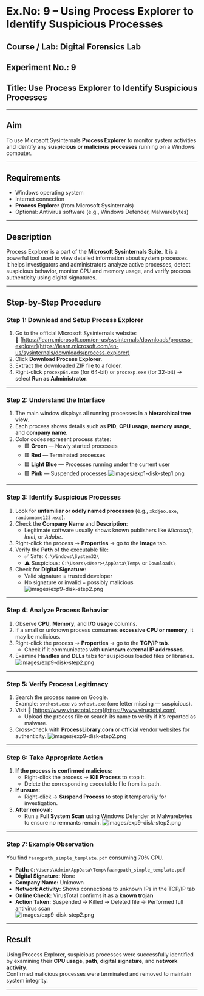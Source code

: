 # Ex.No: 9 – Using Process Explorer to Identify Suspicious Processes

## **Course / Lab:** Digital Forensics Lab  
## **Experiment No.:** 9  
## **Title:** Use Process Explorer to Identify Suspicious Processes  

---

## **Aim**
To use Microsoft Sysinternals **Process Explorer** to monitor system activities and identify any **suspicious or malicious processes** running on a Windows computer.

---

## **Requirements**
- Windows operating system  
- Internet connection  
- **Process Explorer** (from Microsoft Sysinternals)  
- Optional: Antivirus software (e.g., Windows Defender, Malwarebytes)

---

## **Description**
Process Explorer is a part of the **Microsoft Sysinternals Suite**. It is a powerful tool used to view detailed information about system processes.  
It helps investigators and administrators analyze active processes, detect suspicious behavior, monitor CPU and memory usage, and verify process authenticity using digital signatures.

---

## **Step-by-Step Procedure**

### **Step 1: Download and Setup Process Explorer**
1. Go to the official Microsoft Sysinternals website:  
   🔗 [https://learn.microsoft.com/en-us/sysinternals/downloads/process-explorer](https://learn.microsoft.com/en-us/sysinternals/downloads/process-explorer)
2. Click **Download Process Explorer**.
3. Extract the downloaded ZIP file to a folder.
4. Right-click `procexp64.exe` (for 64-bit) or `procexp.exe` (for 32-bit) → select **Run as Administrator**.

---

### **Step 2: Understand the Interface**
1. The main window displays all running processes in a **hierarchical tree view**.
2. Each process shows details such as **PID**, **CPU usage**, **memory usage**, and **company name**.
3. Color codes represent process states:
   - 🟩 **Green** — Newly started processes  
   - 🟥 **Red** — Terminated processes  
   - 🟦 **Light Blue** — Processes running under the current user  
   - 🟪 **Pink** — Suspended processes
![images/exp1-disk-step1.png](https://github.com/99230040846-sketch/DF/blob/b156ecd263daae9494d23895fcd8973fbab7c954/exp9/IMG-20251028-WA0014.jpg)
---

### **Step 3: Identify Suspicious Processes**
1. Look for **unfamiliar or oddly named processes** (e.g., `xkdjeo.exe`, `randomname123.exe`).
2. Check the **Company Name** and **Description**:
   - Legitimate software usually shows known publishers like *Microsoft*, *Intel*, or *Adobe*.
3. Right-click the process → **Properties** → go to the **Image** tab.
4. Verify the **Path** of the executable file:
   - ✅ Safe: `C:\Windows\System32\`
   - ⚠️ Suspicious: `C:\Users\<User>\AppData\Temp\` or `Downloads\`
5. Check for **Digital Signature**:
   - Valid signature = trusted developer  
   - No signature or invalid = possibly malicious
![images/exp9-disk-step2.png](https://github.com/99230040846-sketch/DF/blob/b156ecd263daae9494d23895fcd8973fbab7c954/exp9/IMG-20251028-WA0017.jpg)
---

### **Step 4: Analyze Process Behavior**
1. Observe **CPU**, **Memory**, and **I/O usage** columns.
2. If a small or unknown process consumes **excessive CPU or memory**, it may be malicious.
3. Right-click the process → **Properties** → go to the **TCP/IP tab**.
   - Check if it communicates with **unknown external IP addresses**.
4. Examine **Handles** and **DLLs** tabs for suspicious loaded files or libraries.
![images/exp9-disk-step2.png](https://github.com/99230040846-sketch/DF/blob/b156ecd263daae9494d23895fcd8973fbab7c954/exp9/IMG-20251028-WA0013.jpg)
---

### **Step 5: Verify Process Legitimacy**
1. Search the process name on Google.  
   Example: `svchost.exe` vs `svhost.exe` (one letter missing — suspicious).
2. Visit 🔗 [https://www.virustotal.com](https://www.virustotal.com)
   - Upload the process file or search its name to verify if it’s reported as malware.
3. Cross-check with **ProcessLibrary.com** or official vendor websites for authenticity.
![images/exp9-disk-step2.png](https://github.com/99230040846-sketch/DF/blob/b156ecd263daae9494d23895fcd8973fbab7c954/exp9/IMG-20251028-WA0012.jpg)
---

### **Step 6: Take Appropriate Action**
1. **If the process is confirmed malicious:**
   - Right-click the process → **Kill Process** to stop it.
   - Delete the corresponding executable file from its path.
2. **If unsure:**
   - Right-click → **Suspend Process** to stop it temporarily for investigation.
3. **After removal:**
   - Run a **Full System Scan** using Windows Defender or Malwarebytes to ensure no remnants remain.
![images/exp9-disk-step2.png](https://github.com/99230040846-sketch/DF/blob/b156ecd263daae9494d23895fcd8973fbab7c954/exp9/IMG-20251028-WA0009.jpg)
---

### **Step 7: Example Observation**
You find `faangpath_simple_template.pdf` consuming 70% CPU.  
- **Path:** `C:\Users\Admin\AppData\Temp\faangpath_simple_template.pdf`  
- **Digital Signature:** None  
- **Company Name:** Unknown  
- **Network Activity:** Shows connections to unknown IPs in the TCP/IP tab  
- **Online Check:** VirusTotal confirms it as a **known trojan**  
- **Action Taken:** Suspended → Killed → Deleted file → Performed full antivirus scan  
![images/exp9-disk-step2.png](https://github.com/99230040846-sketch/DF/blob/b156ecd263daae9494d23895fcd8973fbab7c954/exp9/IMG-20251028-WA0025.jpg)
---


## **Result**
Using Process Explorer, suspicious processes were successfully identified by examining their **CPU usage**, **path**, **digital signature**, and **network activity**.  
Confirmed malicious processes were terminated and removed to maintain system integrity.

---

